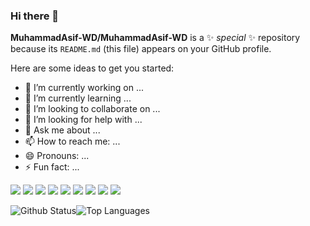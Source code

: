 ### Hi there 👋

**MuhammadAsif-WD/MuhammadAsif-WD** is a ✨ _special_ ✨ repository because its `README.md` (this file) appears on your GitHub profile.

Here are some ideas to get you started:

- 🔭 I’m currently working on ...
- 🌱 I’m currently learning ...
- 👯 I’m looking to collaborate on ...
- 🤔 I’m looking for help with ...
- 💬 Ask me about ...
- 📫 How to reach me: ...
- 😄 Pronouns: ...
- ⚡ Fun fact: ...

<img src="https://img.shields.io/badge/-REACT-61DAFB?logo=react&logoColor=fff" />  <img src="https://img.shields.io/badge/-React%20Router-CA4245?logo=react%20router&logoColor=fff" />  <img src="https://img.shields.io/badge/-Redux-764ABC?logo=redux&logoColor=fff" />  <img src="https://img.shields.io/badge/-Next%20JS-000000?logo=next.js&logoColor=fff" />  <img src="https://img.shields.io/badge/-typescript-3178C6?logo=typescript&logoColor=fff" />  <img src="https://img.shields.io/badge/-Node%20js-339933?logo=node.js&logoColor=fff" />  <img src="https://img.shields.io/badge/-MongoDB-47A248?logo=mongodb&logoColor=fff" />  <img src="https://img.shields.io/badge/-Auth0-EB5424?logo=auth0&logoColor=fff" />  <img src="https://img.shields.io/badge/-Firebase-FFCA28?logo=firebase&logoColor=fff" />

![Github Status](https://github-readme-stats.vercel.app/api?username=MuhammadAsif-WD&count_private=true&show_icons=true&theme=radical)![Top Languages](https://github-readme-stats.vercel.app/api/top-langs/?username=MuhammadAsif-WD&show_icons=true&theme=radical)


